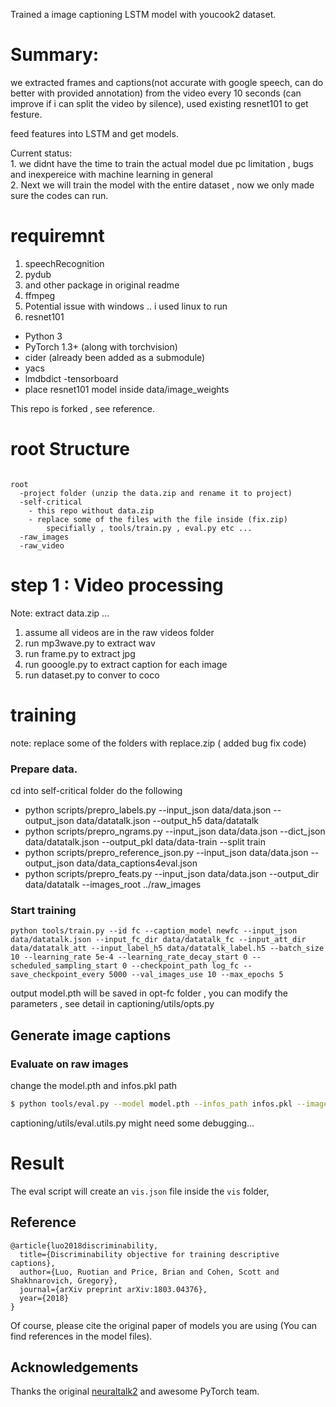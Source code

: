 
Trained a image captioning LSTM model with youcook2 dataset. 

# Summary:

we extracted frames and captions(not accurate with google speech, can do better with provided annotation) from the video every 10 seconds (can improve if i can split the video by silence), used existing resnet101  to get festure.
  
feed features into LSTM and get models.
 
Current status:  
              1. we didnt have the time to train the actual model due pc limitation ,  bugs and inexpereice with machine learning in general       
              2. Next we will train the model with the entire dataset , now we only made sure the codes can run.  


# requiremnt
  1. speechRecognition
  2. pydub
  3. and other package in original readme
  4. ffmpeg 
  5. Potential issue with windows .. i used linux to run
  6. resnet101
  - Python 3
- PyTorch 1.3+ (along with torchvision)
- cider (already been added as a submodule)
- yacs
- lmdbdict
-tensorboard
- place resnet101 model inside data/image_weights


This repo is forked , see reference.

# root Structure
```

root
  -project folder (unzip the data.zip and rename it to project) 
  -self-critical
    - this repo without data.zip 
    - replace some of the files with the file inside (fix.zip) 
        specifially , tools/train.py , eval.py etc ...
  -raw_images
  -raw_video
```
# step 1 : Video processing 
Note: extract data.zip ...
  1. assume all videos are in the raw videos folder 
  2. run mp3wave.py to extract wav 
  3. run frame.py to extract jpg 
  4. run gooogle.py to extract caption for each image
  5. run dataset.py to conver to coco 
  
# training
note: replace some of the folders with replace.zip ( added bug fix code) 
### Prepare data.
cd into self-critical folder do the following 
  - python scripts/prepro_labels.py --input_json data/data.json --output_json data/datatalk.json --output_h5 data/datatalk
 - python scripts/prepro_ngrams.py --input_json data/data.json --dict_json data/datatalk.json --output_pkl data/data-train --split train
 - python scripts/prepro_reference_json.py --input_json data/data.json --output_json data/data_captions4eval.json
 - python scripts/prepro_feats.py --input_json data/data.json --output_dir data/datatalk --images_root ../raw_images

### Start training

```
python tools/train.py --id fc --caption_model newfc --input_json data/datatalk.json --input_fc_dir data/datatalk_fc --input_att_dir data/datatalk_att --input_label_h5 data/datatalk_label.h5 --batch_size 10 --learning_rate 5e-4 --learning_rate_decay_start 0 --scheduled_sampling_start 0 --checkpoint_path log_fc --save_checkpoint_every 5000 --val_images_use 10 --max_epochs 5

```
output model.pth will be saved in opt-fc folder , you can modify the parameters , see detail in captioning/utils/opts.py

## Generate image captions

### Evaluate on raw images

change the model.pth and  infos.pkl path 

```bash
$ python tools/eval.py --model model.pth --infos_path infos.pkl --image_folder blah --num_images 10
```
captioning/utils/eval.utils.py might need some debugging...

# Result

The eval script will create an `vis.json` file inside the `vis` folder, 

## Reference

```
@article{luo2018discriminability,
  title={Discriminability objective for training descriptive captions},
  author={Luo, Ruotian and Price, Brian and Cohen, Scott and Shakhnarovich, Gregory},
  journal={arXiv preprint arXiv:1803.04376},
  year={2018}
}
```
Of course, please cite the original paper of models you are using (You can find references in the model files).

## Acknowledgements

Thanks the original [neuraltalk2](https://github.com/karpathy/neuraltalk2) and awesome PyTorch team.
